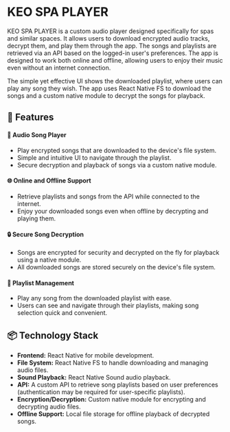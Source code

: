 
# KEO SPA PLAYER

KEO SPA PLAYER is a custom audio player designed specifically for spas and similar spaces. It allows users to download encrypted audio tracks, decrypt them, and play them through the app. The songs and playlists are retrieved via an API based on the logged-in user's preferences. The app is designed to work both online and offline, allowing users to enjoy their music even without an internet connection.  

The simple yet effective UI shows the downloaded playlist, where users can play any song they wish. The app uses React Native FS to download the songs and a custom native module to decrypt the songs for playback.


## 🚀 Features

#### 🎵 Audio Song Player
- Play encrypted songs that are downloaded to the device's file system.
- Simple and intuitive UI to navigate through the playlist.
- Secure decryption and playback of songs via a custom native module.

#### 🌐 Online and Offline Support
- Retrieve playlists and songs from the API while connected to the internet.
- Enjoy your downloaded songs even when offline by decrypting and playing them.

#### 🔒 Secure Song Decryption
- Songs are encrypted for security and decrypted on the fly for playback using a native module.
- All downloaded songs are stored securely on the device's file system.

#### 📱 Playlist Management
- Play any song from the downloaded playlist with ease.
- Users can see and navigate through their playlists, making song selection quick and convenient.
## 📦 Technology Stack
- **Frontend:** React Native for mobile development.
- **File System:** React Native FS to handle downloading and managing audio files.
- **Sound Playback:** React Native Sound audio playback.
- **API:** A custom API to retrieve song playlists based on user preferences (authentication may be required for user-specific playlists).
- **Encryption/Decryption:** Custom native module for encrypting and decrypting audio files.
- **Offline Support:** Local file storage for offline playback of decrypted songs.
